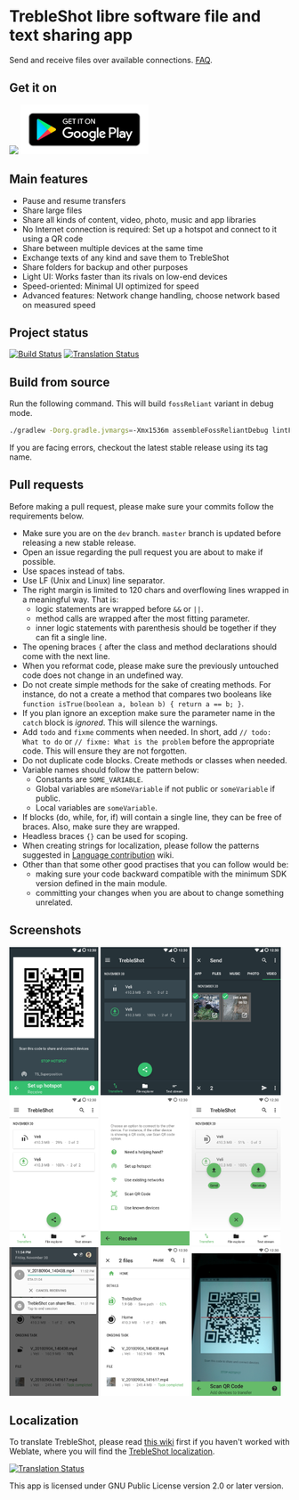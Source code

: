 # TrebleShot libre software file and text sharing app
Send and receive files over available connections. [FAQ](https://github.com/genonbeta/TrebleShot/blob/master/FAQ.md).

## Get it on
[<img src="https://f-droid.org/badge/get-it-on.png" width="230">](https://f-droid.org/packages/com.genonbeta.TrebleShot/) [<img src="assets/google-play-badge.png" width="230">](https://play.google.com/store/apps/details?id=com.genonbeta.TrebleShot)

## Main features
* Pause and resume transfers
* Share large files
* Share all kinds of content, video, photo, music and app libraries
* No Internet connection is required: Set up a hotspot and connect to it using a QR code
* Share between multiple devices at the same time
* Exchange texts of any kind and save them to TrebleShot
* Share folders for backup and other purposes
* Light UI: Works faster than its rivals on low-end devices
* Speed-oriented: Minimal UI optimized for speed
* Advanced features: Network change handling, choose network based on measured speed

## Project status
[![Build Status](https://travis-ci.org/genonbeta/TrebleShot.svg)](https://travis-ci.org/genonbeta/TrebleShot)
[![Translation Status](https://hosted.weblate.org/widgets/trebleshot/-/svg-badge.svg)](https://hosted.weblate.org/engage/trebleshot/)

## Build from source
Run the following command. This will build `fossReliant` variant in debug mode.  
```sh
./gradlew -Dorg.gradle.jvmargs=-Xmx1536m assembleFossReliantDebug lintFossReliantDebug testFossReliantDebugUnitTest
``` 
If you are facing errors, checkout the latest stable release using its tag name. 

## Pull requests
Before making a pull request, please make sure your commits follow the requirements below.
* Make sure you are on the `dev` branch. `master` branch is updated before releasing a new stable release.  
* Open an issue regarding the pull request you are about to make if possible.
* Use spaces instead of tabs.
* Use LF (Unix and Linux) line separator.
* The right margin is limited to 120 chars and overflowing lines wrapped in a meaningful way. That is: 
    * logic statements are wrapped before `&&` or `||`.
    * method calls are wrapped after the most fitting parameter.
    * inner logic statements with parenthesis should be together if they can fit a single line.
* The opening braces `{` after the class and method declarations should come with the next line.
* When you reformat code, please make sure the previously untouched code does not change in an undefined way.
* Do not create simple methods for the sake of creating methods. For instance, do not a create a method 
that compares two booleans like `function isTrue(boolean a, bolean b) { return a == b; }`.
* If you plan ignore an exception make sure the parameter name in the `catch` block is *ignored*. This will silence the
warnings.
* Add `todo` and `fixme` comments when needed. In short, add `// todo: What to do` or `// fixme: What is the problem`
before the appropriate code. This will ensure they are not forgotten.
* Do not duplicate code blocks. Create methods or classes when needed.
* Variable names should follow the pattern below:
    * Constants are `SOME_VARIABLE`.
    * Global variables are `mSomeVariable` if not public or `someVariable` if public.
    * Local variables are `someVariable`.
* If blocks (do, while, for, if) will contain a single line, they can be free of braces. Also, make sure they are 
wrapped. 
* Headless braces `{}` can be used for scoping.
* When creating strings for localization, please follow the patterns suggested in 
[Language contribution](https://github.com/genonbeta/TrebleShot/wiki/Language-contribution) wiki.
* Other than that some other good practises that you can follow would be:
    * making sure your code backward compatible with the minimum SDK version defined in the main module.
    * committing your changes when you are about to change something unrelated.  
     

## Screenshots
[<img src="fastlane/metadata/android/en-US/images/phoneScreenshots/shot_1.png" width=160>](fastlane/metadata/android/en-US/images/phoneScreenshots/shot_1.png)
[<img src="fastlane/metadata/android/en-US/images/phoneScreenshots/shot_2.png" width=160>](fastlane/metadata/android/en-US/images/phoneScreenshots/shot_2.png)
[<img src="fastlane/metadata/android/en-US/images/phoneScreenshots/shot_3.png" width=160>](fastlane/metadata/android/en-US/images/phoneScreenshots/shot_3.png)
[<img src="fastlane/metadata/android/en-US/images/phoneScreenshots/shot_4.png" width=160>](fastlane/metadata/android/en-US/images/phoneScreenshots/shot_4.png)
[<img src="fastlane/metadata/android/en-US/images/phoneScreenshots/shot_5.png" width=160>](fastlane/metadata/android/en-US/images/phoneScreenshots/shot_5.png)
[<img src="fastlane/metadata/android/en-US/images/phoneScreenshots/shot_6.png" width=160>](fastlane/metadata/android/en-US/images/phoneScreenshots/shot_6.png)
[<img src="fastlane/metadata/android/en-US/images/phoneScreenshots/shot_7.png" width=160>](fastlane/metadata/android/en-US/images/phoneScreenshots/shot_7.png)
[<img src="fastlane/metadata/android/en-US/images/phoneScreenshots/shot_8.png" width=160>](fastlane/metadata/android/en-US/images/phoneScreenshots/shot_8.png)
[<img src="fastlane/metadata/android/en-US/images/phoneScreenshots/shot_9.png" width=160>](fastlane/metadata/android/en-US/images/phoneScreenshots/shot_9.png)

## Localization
To translate TrebleShot, please read
[this wiki](https://github.com/genonbeta/TrebleShot/wiki/Language-contribution) first if you haven't
worked with Weblate, where you will find the [TrebleShot localization](https://hosted.weblate.org/engage/TrebleShot/).


[![Translation Status](https://hosted.weblate.org/widgets/trebleshot/-/multi-auto.svg)](https://hosted.weblate.org/engage/TrebleShot/)


This app is licensed under GNU Public License version 2.0 or later version.
